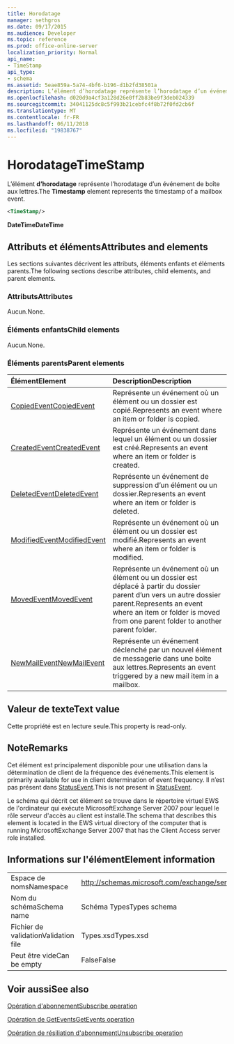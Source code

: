 ```yaml
---
title: Horodatage
manager: sethgros
ms.date: 09/17/2015
ms.audience: Developer
ms.topic: reference
ms.prod: office-online-server
localization_priority: Normal
api_name:
- TimeStamp
api_type:
- schema
ms.assetid: 5eae859a-5a74-4bf6-b196-d1b2fd38501a
description: L’élément d’horodatage représente l’horodatage d’un événement de boîte aux lettres.
ms.openlocfilehash: d020d9a4cf3a128d26e0ff2b83be9f3deb024339
ms.sourcegitcommit: 34041125dc8c5f993b21cebfc4f8b72f0fd2cb6f
ms.translationtype: MT
ms.contentlocale: fr-FR
ms.lasthandoff: 06/11/2018
ms.locfileid: "19838767"
---
```

# <a name="timestamp"></a><span data-ttu-id="09e5d-103">Horodatage</span><span class="sxs-lookup"><span data-stu-id="09e5d-103">TimeStamp</span></span>

<span data-ttu-id="09e5d-104">L’élément **d’horodatage** représente l’horodatage d’un événement de boîte aux lettres.</span><span class="sxs-lookup"><span data-stu-id="09e5d-104">The **Timestamp** element represents the timestamp of a mailbox event.</span></span> 
  
```xml
<TimeStamp/>
```

 <span data-ttu-id="09e5d-105">**DateTime**</span><span class="sxs-lookup"><span data-stu-id="09e5d-105">**DateTime**</span></span>
## <a name="attributes-and-elements"></a><span data-ttu-id="09e5d-106">Attributs et éléments</span><span class="sxs-lookup"><span data-stu-id="09e5d-106">Attributes and elements</span></span>

<span data-ttu-id="09e5d-107">Les sections suivantes décrivent les attributs, éléments enfants et éléments parents.</span><span class="sxs-lookup"><span data-stu-id="09e5d-107">The following sections describe attributes, child elements, and parent elements.</span></span>
  
### <a name="attributes"></a><span data-ttu-id="09e5d-108">Attributs</span><span class="sxs-lookup"><span data-stu-id="09e5d-108">Attributes</span></span>

<span data-ttu-id="09e5d-109">Aucun.</span><span class="sxs-lookup"><span data-stu-id="09e5d-109">None.</span></span>
  
### <a name="child-elements"></a><span data-ttu-id="09e5d-110">Éléments enfants</span><span class="sxs-lookup"><span data-stu-id="09e5d-110">Child elements</span></span>

<span data-ttu-id="09e5d-111">Aucun.</span><span class="sxs-lookup"><span data-stu-id="09e5d-111">None.</span></span>
  
### <a name="parent-elements"></a><span data-ttu-id="09e5d-112">Éléments parents</span><span class="sxs-lookup"><span data-stu-id="09e5d-112">Parent elements</span></span>

|<span data-ttu-id="09e5d-113">**Élément**</span><span class="sxs-lookup"><span data-stu-id="09e5d-113">**Element**</span></span>|<span data-ttu-id="09e5d-114">**Description**</span><span class="sxs-lookup"><span data-stu-id="09e5d-114">**Description**</span></span>|
|:-----|:-----|
|[<span data-ttu-id="09e5d-115">CopiedEvent</span><span class="sxs-lookup"><span data-stu-id="09e5d-115">CopiedEvent</span></span>](copiedevent.md) <br/> |<span data-ttu-id="09e5d-116">Représente un événement où un élément ou un dossier est copié.</span><span class="sxs-lookup"><span data-stu-id="09e5d-116">Represents an event where an item or folder is copied.</span></span>  <br/> |
|[<span data-ttu-id="09e5d-117">CreatedEvent</span><span class="sxs-lookup"><span data-stu-id="09e5d-117">CreatedEvent</span></span>](createdevent.md) <br/> |<span data-ttu-id="09e5d-118">Représente un événement dans lequel un élément ou un dossier est créé.</span><span class="sxs-lookup"><span data-stu-id="09e5d-118">Represents an event where an item or folder is created.</span></span>  <br/> |
|[<span data-ttu-id="09e5d-119">DeletedEvent</span><span class="sxs-lookup"><span data-stu-id="09e5d-119">DeletedEvent</span></span>](deletedevent.md) <br/> |<span data-ttu-id="09e5d-120">Représente un événement de suppression d’un élément ou un dossier.</span><span class="sxs-lookup"><span data-stu-id="09e5d-120">Represents an event where an item or folder is deleted.</span></span>  <br/> |
|[<span data-ttu-id="09e5d-121">ModifiedEvent</span><span class="sxs-lookup"><span data-stu-id="09e5d-121">ModifiedEvent</span></span>](modifiedevent.md) <br/> |<span data-ttu-id="09e5d-122">Représente un événement où un élément ou un dossier est modifié.</span><span class="sxs-lookup"><span data-stu-id="09e5d-122">Represents an event where an item or folder is modified.</span></span>  <br/> |
|[<span data-ttu-id="09e5d-123">MovedEvent</span><span class="sxs-lookup"><span data-stu-id="09e5d-123">MovedEvent</span></span>](movedevent.md) <br/> |<span data-ttu-id="09e5d-124">Représente un événement où un élément ou un dossier est déplacé à partir du dossier parent d’un vers un autre dossier parent.</span><span class="sxs-lookup"><span data-stu-id="09e5d-124">Represents an event where an item or folder is moved from one parent folder to another parent folder.</span></span>  <br/> |
|[<span data-ttu-id="09e5d-125">NewMailEvent</span><span class="sxs-lookup"><span data-stu-id="09e5d-125">NewMailEvent</span></span>](newmailevent.md) <br/> |<span data-ttu-id="09e5d-126">Représente un événement déclenché par un nouvel élément de messagerie dans une boîte aux lettres.</span><span class="sxs-lookup"><span data-stu-id="09e5d-126">Represents an event triggered by a new mail item in a mailbox.</span></span>  <br/> |
   
## <a name="text-value"></a><span data-ttu-id="09e5d-127">Valeur de texte</span><span class="sxs-lookup"><span data-stu-id="09e5d-127">Text value</span></span>

<span data-ttu-id="09e5d-128">Cette propriété est en lecture seule.</span><span class="sxs-lookup"><span data-stu-id="09e5d-128">This property is read-only.</span></span>
  
## <a name="remarks"></a><span data-ttu-id="09e5d-129">Note</span><span class="sxs-lookup"><span data-stu-id="09e5d-129">Remarks</span></span>

<span data-ttu-id="09e5d-130">Cet élément est principalement disponible pour une utilisation dans la détermination de client de la fréquence des événements.</span><span class="sxs-lookup"><span data-stu-id="09e5d-130">This element is primarily available for use in client determination of event frequency.</span></span> <span data-ttu-id="09e5d-131">Il n’est pas présent dans [StatusEvent](statusevent.md).</span><span class="sxs-lookup"><span data-stu-id="09e5d-131">This is not present in [StatusEvent](statusevent.md).</span></span>
  
<span data-ttu-id="09e5d-132">Le schéma qui décrit cet élément se trouve dans le répertoire virtuel EWS de l'ordinateur qui exécute MicrosoftExchange Server 2007 pour lequel le rôle serveur d'accès au client est installé.</span><span class="sxs-lookup"><span data-stu-id="09e5d-132">The schema that describes this element is located in the EWS virtual directory of the computer that is running MicrosoftExchange Server 2007 that has the Client Access server role installed.</span></span>
  
## <a name="element-information"></a><span data-ttu-id="09e5d-133">Informations sur l'élément</span><span class="sxs-lookup"><span data-stu-id="09e5d-133">Element information</span></span>

|||
|:-----|:-----|
|<span data-ttu-id="09e5d-134">Espace de noms</span><span class="sxs-lookup"><span data-stu-id="09e5d-134">Namespace</span></span>  <br/> |http://schemas.microsoft.com/exchange/services/2006/types  <br/> |
|<span data-ttu-id="09e5d-135">Nom du schéma</span><span class="sxs-lookup"><span data-stu-id="09e5d-135">Schema name</span></span>  <br/> |<span data-ttu-id="09e5d-136">Schéma Types</span><span class="sxs-lookup"><span data-stu-id="09e5d-136">Types schema</span></span>  <br/> |
|<span data-ttu-id="09e5d-137">Fichier de validation</span><span class="sxs-lookup"><span data-stu-id="09e5d-137">Validation file</span></span>  <br/> |<span data-ttu-id="09e5d-138">Types.xsd</span><span class="sxs-lookup"><span data-stu-id="09e5d-138">Types.xsd</span></span>  <br/> |
|<span data-ttu-id="09e5d-139">Peut être vide</span><span class="sxs-lookup"><span data-stu-id="09e5d-139">Can be empty</span></span>  <br/> |<span data-ttu-id="09e5d-140">False</span><span class="sxs-lookup"><span data-stu-id="09e5d-140">False</span></span>  <br/> |
   
## <a name="see-also"></a><span data-ttu-id="09e5d-141">Voir aussi</span><span class="sxs-lookup"><span data-stu-id="09e5d-141">See also</span></span>



[<span data-ttu-id="09e5d-142">Opération d'abonnement</span><span class="sxs-lookup"><span data-stu-id="09e5d-142">Subscribe operation</span></span>](subscribe-operation.md)
  
[<span data-ttu-id="09e5d-143">Opération de GetEvents</span><span class="sxs-lookup"><span data-stu-id="09e5d-143">GetEvents operation</span></span>](getevents-operation.md)
  
[<span data-ttu-id="09e5d-144">Opération de résiliation d'abonnement</span><span class="sxs-lookup"><span data-stu-id="09e5d-144">Unsubscribe operation</span></span>](unsubscribe-operation.md)

